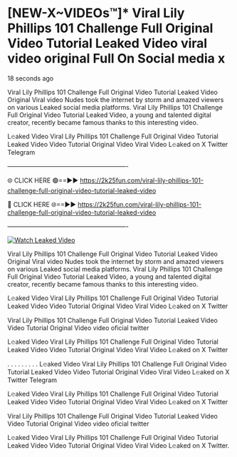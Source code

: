 # [NEW-X~VIDEOs™]* Viral Lily Phillips 101 Challenge Full Original Video Tutorial Leaked Video viral video original Full On Social media x

18 seconds ago

Viral Lily Phillips 101 Challenge Full Original Video Tutorial Leaked Video Original Viral video Nudes took the internet by storm and amazed viewers on various Leaked social media platforms. Viral Lily Phillips 101 Challenge Full Original Video Tutorial Leaked Video, a young and talented digital creator, recently became famous thanks to this interesting video.

L𝚎aked Video Viral Lily Phillips 101 Challenge Full Original Video Tutorial Leaked Video Video Tutorial Original Video Viral Video L𝚎aked on X Twitter Telegram

———————————————————-

🌐 CLICK HERE 🟢==►► https://2k25fun.com/viral-lily-phillips-101-challenge-full-original-video-tutorial-leaked-video

🔴 CLICK HERE 🌐==►► https://2k25fun.com/viral-lily-phillips-101-challenge-full-original-video-tutorial-leaked-video

———————————————————-

[![Watch Leaked Video](https://miro.medium.com/v2/resize:fit:828/format:webp/1*cilzJN44JGOrTw9NJCrNHA.gif "Watch Leaked Video")](https://2k25fun.com/viral-lily-phillips-101-challenge-full-original-video-tutorial-leaked-video)

Viral Lily Phillips 101 Challenge Full Original Video Tutorial Leaked Video Original Viral video Nudes took the internet by storm and amazed viewers on various Leaked social media platforms. Viral Lily Phillips 101 Challenge Full Original Video Tutorial Leaked Video, a young and talented digital creator, recently became famous thanks to this interesting video.

L𝚎aked Video Viral Lily Phillips 101 Challenge Full Original Video Tutorial Leaked Video Video Tutorial Original Video Viral Video L𝚎aked on X Twitter

Viral Lily Phillips 101 Challenge Full Original Video Tutorial Leaked Video Video Tutorial Original Video video oficial twitter

L𝚎aked Video Viral Lily Phillips 101 Challenge Full Original Video Tutorial Leaked Video Video Tutorial Original Video Viral Video L𝚎aked on X Twitter

. . . . . . . . . L𝚎aked Video Viral Lily Phillips 101 Challenge Full Original Video Tutorial Leaked Video Video Tutorial Original Video Viral Video L𝚎aked on X Twitter Telegram

L𝚎aked Video Viral Lily Phillips 101 Challenge Full Original Video Tutorial Leaked Video Video Tutorial Original Video Viral Video L𝚎aked on X Twitter

Viral Lily Phillips 101 Challenge Full Original Video Tutorial Leaked Video Video Tutorial Original Video video oficial twitter

L𝚎aked Video Viral Lily Phillips 101 Challenge Full Original Video Tutorial Leaked Video Video Tutorial Original Video Viral Video L𝚎aked on X Twitter.